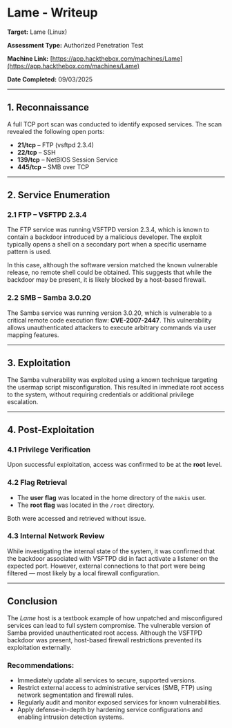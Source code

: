 # Lame - Writeup

**Target:** Lame (Linux)  

**Assessment Type:** Authorized Penetration Test  

**Machine Link:** [https://app.hackthebox.com/machines/Lame](https://app.hackthebox.com/machines/Lame)

**Date Completed:** 09/03/2025 



---

## 1. Reconnaissance

A full TCP port scan was conducted to identify exposed services. The scan revealed the following open ports:

- **21/tcp** – FTP (vsftpd 2.3.4)  
- **22/tcp** – SSH  
- **139/tcp** – NetBIOS Session Service  
- **445/tcp** – SMB over TCP

---

## 2. Service Enumeration

### 2.1 FTP – VSFTPD 2.3.4

The FTP service was running VSFTPD version 2.3.4, which is known to contain a backdoor introduced by a malicious developer. The exploit typically opens a shell on a secondary port when a specific username pattern is used.

In this case, although the software version matched the known vulnerable release, no remote shell could be obtained. This suggests that while the backdoor may be present, it is likely blocked by a host-based firewall.

### 2.2 SMB – Samba 3.0.20

The Samba service was running version 3.0.20, which is vulnerable to a critical remote code execution flaw: **CVE-2007-2447**. This vulnerability allows unauthenticated attackers to execute arbitrary commands via user mapping features.

---

## 3. Exploitation

The Samba vulnerability was exploited using a known technique targeting the usermap script misconfiguration. This resulted in immediate root access to the system, without requiring credentials or additional privilege escalation.

---

## 4. Post-Exploitation

### 4.1 Privilege Verification

Upon successful exploitation, access was confirmed to be at the **root** level.

### 4.2 Flag Retrieval

- The **user flag** was located in the home directory of the `makis` user.
- The **root flag** was located in the `/root` directory.

Both were accessed and retrieved without issue.

### 4.3 Internal Network Review

While investigating the internal state of the system, it was confirmed that the backdoor associated with VSFTPD did in fact activate a listener on the expected port. However, external connections to that port were being filtered — most likely by a local firewall configuration.

---


## Conclusion

The *Lame* host is a textbook example of how unpatched and misconfigured services can lead to full system compromise. The vulnerable version of Samba provided unauthenticated root access. Although the VSFTPD backdoor was present, host-based firewall restrictions prevented its exploitation externally.

### Recommendations:

- Immediately update all services to secure, supported versions.
- Restrict external access to administrative services (SMB, FTP) using network segmentation and firewall rules.
- Regularly audit and monitor exposed services for known vulnerabilities.
- Apply defense-in-depth by hardening service configurations and enabling intrusion detection systems.



